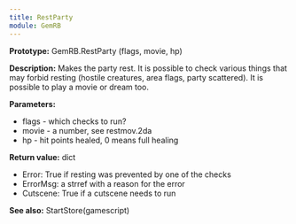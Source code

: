 ```yaml
---
title: RestParty
module: GemRB
---
```


**Prototype:** GemRB.RestParty (flags, movie, hp)

**Description:** Makes the party rest. It is possible to check various 
things that may forbid resting (hostile creatures, area flags, party 
scattered). It is possible to play a movie or dream too.

**Parameters:**
  * flags - which checks to run?
  * movie - a number, see restmov.2da
  * hp    - hit points healed, 0 means full healing

**Return value:** dict
  * Error: True if resting was prevented by one of the checks
  * ErrorMsg: a strref with a reason for the error
  * Cutscene: True if a cutscene needs to run

**See also:** StartStore(gamescript)
